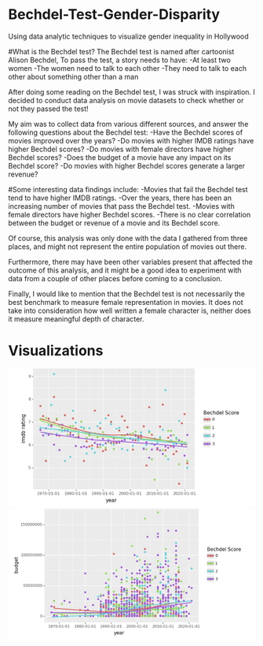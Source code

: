 # Bechdel-Test-Gender-Disparity
Using data analytic techniques to visualize gender inequality in Hollywood

#What is the Bechdel test?
The Bechdel test is named after cartoonist Alison Bechdel, To pass the test, a story needs to have:
-At least two women
-The women need to talk to each other
-They need to talk to each other about something other than a man

After doing some reading on the Bechdel test, I was struck with inspiration. I decided to conduct data analysis on movie datasets to check whether or not they passed the test!

My aim was to collect data from various different sources, and answer the following questions about the Bechdel test:
-Have the Bechdel scores of movies improved over the years?
-Do movies with higher IMDB ratings have higher Bechdel scores?
-Do movies with female directors have higher Bechdel scores?
-Does the budget of a movie have any impact on its Bechdel score?
-Do movies with higher Bechdel scores generate a larger revenue?

#Some interesting data findings include:
-Movies that fail the Bechdel test tend to have higher IMDB ratings.
-Over the years, there has been an increasing number of movies that pass the Bechdel test.
-Movies with female directors have higher Bechdel scores.
-There is no clear correlation between the budget or revenue of a movie and its Bechdel score.

Of course, this analysis was only done with the data I gathered from three places, and might not represent the entire population of movies out there.

Furthermore, there may have been other variables present that affected the outcome of this analysis, 
and it might be a good idea to experiment with data from a couple of other places before coming to a conclusion.

Finally, I would like to mention that the Bechdel test is not necessarily the best benchmark to measure female representation in movies.
It does not take into consideration how well written a female character is, neither does it measure meaningful depth of character.

# Visualizations

<img src ="images/WhatsApp Image 2021-08-09 at 22.48.07.jpeg">
<img src ="images/WhatsApp Image 2021-08-09 at 22.48.34.jpeg">
